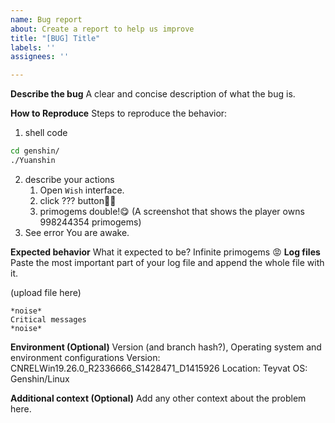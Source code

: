```yaml
---
name: Bug report
about: Create a report to help us improve
title: "[BUG] Title"
labels: ''
assignees: ''

---
```


**Describe the bug**
A clear and concise description of what the bug is.

**How to Reproduce**
Steps to reproduce the behavior:
1. shell code 
  ```bash
  cd genshin/
  ./Yuanshin
  ```
2. describe your actions
   1. Open `Wish`  interface.
   2. click ??? button😵‍💫
   3. primogems double!😋
      (A screenshot that shows the player owns 998244354 primogems)
3. See error
  You are awake.

**Expected behavior**
What it expected to be?
Infinite primogems 😡
**Log files**
Paste the most important part of your log file and append the whole file with it. 

(upload file here)
```
*noise*
Critical messages
*noise*
```

**Environment (Optional)**
Version (and branch hash?), Operating system and environment configurations
Version: CNRELWin19.26.0_R2336666_S1428471_D1415926
Location: Teyvat
OS: Genshin/Linux

**Additional context (Optional)**
Add any other context about the problem here.
